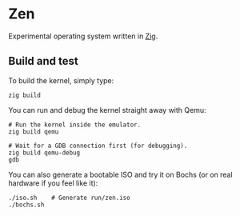 # Zen
Experimental operating system written in [Zig](http://ziglang.org).

## Build and test
To build the kernel, simply type:
```
zig build
```

You can run and debug the kernel straight away with Qemu:
```
# Run the kernel inside the emulator.
zig build qemu

# Wait for a GDB connection first (for debugging).
zig build qemu-debug
gdb
```

You can also generate a bootable ISO and try it on Bochs (or on real hardware if you feel like it):
```
./iso.sh    # Generate run/zen.iso
./bochs.sh
```
